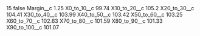 <?xml version="1.0" encoding="UTF-8"?>
<CustomMetadata xmlns="http://soap.sforce.com/2006/04/metadata" xmlns:xsi="http://www.w3.org/2001/XMLSchema-instance" xmlns:xsd="http://www.w3.org/2001/XMLSchema">
    <label>15</label>
    <protected>false</protected>
    <values>
        <field>Margin__c</field>
        <value xsi:type="xsd:double">1.25</value>
    </values>
    <values>
        <field>X0_to_10__c</field>
        <value xsi:type="xsd:double">99.74</value>
    </values>
    <values>
        <field>X10_to_20__c</field>
        <value xsi:type="xsd:double">105.2</value>
    </values>
    <values>
        <field>X20_to_30__c</field>
        <value xsi:type="xsd:double">104.41</value>
    </values>
    <values>
        <field>X30_to_40__c</field>
        <value xsi:type="xsd:double">103.99</value>
    </values>
    <values>
        <field>X40_to_50__c</field>
        <value xsi:type="xsd:double">103.42</value>
    </values>
    <values>
        <field>X50_to_60__c</field>
        <value xsi:type="xsd:double">103.25</value>
    </values>
    <values>
        <field>X60_to_70__c</field>
        <value xsi:type="xsd:double">102.63</value>
    </values>
    <values>
        <field>X70_to_80__c</field>
        <value xsi:type="xsd:double">101.59</value>
    </values>
    <values>
        <field>X80_to_90__c</field>
        <value xsi:type="xsd:double">101.33</value>
    </values>
    <values>
        <field>X90_to_100__c</field>
        <value xsi:type="xsd:double">101.07</value>
    </values>
</CustomMetadata>
